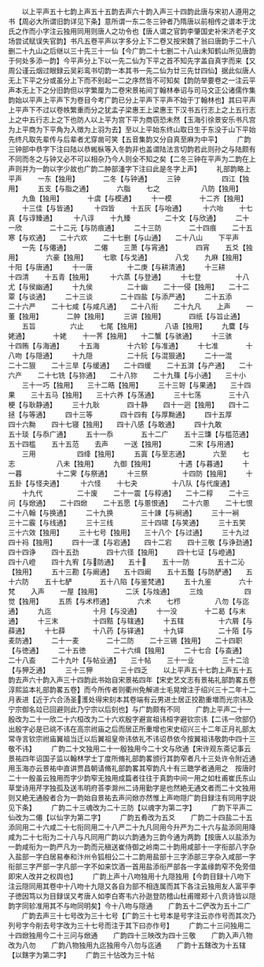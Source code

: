 <!-- { "loadSidebar": true } -->
　　以上平声五十七韵上声五十五韵去声六十韵入声三十四韵此唐与宋初人遵用之书【周必大所谓旧韵详见下条】意所谓一东二冬三钟者乃隋唐以前相传之谱本于沈氏之作而小字注云独用同用则唐人之功令也【唐人谓之官韵李肇国史补宋济老子文场尝试赋误失官韵】书凡五卷平声以字多分上下二卷又按宋魏了翁曰唐韵于二十八删二十九山之后继以三十先三十一仙【今广韵二十七删二十八山未知鹤山所见唐韵于何处多添一韵】今平声分上下以一先二仙为下平之首不知先字盖自真字而来【又周公谨云烟过眼録云吴彩鸾书切韵一本其书一先二仙为廿三先廿四仙】据此似唐人无上下平之分或虽分上下而不别起一二之序然皆不可知矣【韵防举要卷之一注云平声本无上下之分旧韵但以字繁厘为二卷宋景祐间丁翰林奉诏与司马文正公诸儒作集韵始以平声上平声下为卷目今考广韵已分上平声下平声不始于丁翰林也】其曰平声上平声下不过以卷帙繁重而分之犹孟子梁惠王上梁惠王下汉书五行志上之上五行志上之中五行志上之下也防人以上平为宫下平为商窃恐未然【玉海引徐景安乐书凡宫为上平商为下平角为入徴为上羽为去】至以上平始东终山取日生于东没于山下平始先终凡取先辈传与后辈者尤穿凿可笑【五音集韵又分自真至麻为中平】
　　广韵三钟部中恭字下注曰陆以恭蜙枞等入冬韵非也盖谓陆法言切韵若此则孙之与陆颇有不同而冬之与钟又必不可以相杂乃今人则全不知之矣【二冬三钟在平声为二韵在上声则并为一韵以字少故也广韵二肿部湩字下注曰此是冬字上声】
　　礼部韵略上平声
　　一东【独用】　　　　二冬【与钟通】
　　三钟　　　　　　四江【独用】
　　五支【与脂之通】　　　　六脂
　　七之　　　　　　八防【独用】
　　九鱼【独用】　　　　十虞【与模通】
　　十一模　　　　十二齐【独用】
　　十三佳【与皆通】　　　十四皆
　　十五灰【与咍通】　　　十六咍
　　十七真【与谆臻通】　　　十八谆
　　十九臻　　　　　二十文【与欣通】
　　二十一欣　　　　二十二元【与防痕通】
　　二十三防　　　　二十四痕
　　二十五寒【与欢通】　　二十六欢
　　二十七删【与山通】　　二十八山
　　下平声
　　一先【与僊通】　　　　二僊
　　三萧【与宵通】　　　　四宵
　　五爻【独用】　　　　六豪【独用】
　　七歌【与戈通】　　　　八戈
　　九麻【独用】　　　　十阳【与唐通】
　　十一唐　　　　　十二庚【与耕清通】
　　十三耕　　　　十四清
　　十五青【独用】　　　十六蒸【与登通】
　　十七登　　　　　十八尤【与侯幽通】
　　十九侯　　　　　二十幽
　　二十一侵【独用】　　二十二覃【与谈通】
　　二十三谈　　　　二十四盐【与添严通】
　　二十五添　　　　二十六严
　　二十七咸【与咸凡通】　　二十八衔
　　二十九凡
　　上声
　　一董【独用】　　　　二肿【独用】
　　三讲【独用】　　　　四纸【与旨止通】
　　五旨　　　　　六止
　　七尾【独用】　　　　八语【独用】
　　九麌【与姥通】　　　　十姥
　　十一荠【独用】　　十二蟹【与骇通】
　　十三骇　　　　十四贿【与海通】
　　十五海　　　　十六轸【与准通】
　　十七准　　　　十八吻【与隠通】
　　十九隠　　　　　二十阮【与混狠通】
　　二十一混　　　　二十二狠
　　二十三旱【与缓通】　　二十四缓
　　二十五潸【与产通】　　二十六产
　　二十七铣【与狝通】　　二十八狝
　　二十九篠【与小通】　　三十小
　　三十一巧【独用】　　三十二晧【独用】
　　三十三哿【与果通】　　三十四果
　　三十五马【独用】　　三十六养【与荡通】
　　三十七荡　　　　三十八梗【与耿静通】
　　三十九耿　　　　四十静
　　四十一迥【独用】　　四十二拯【与等通】
　　四十三等　　　　四十四有【与厚黝通】
　　四十五厚　　　　四十六黝
　　四十七寝【独用】　　四十八感【与敢通】
　　四十九敢　　　　五十琰【与忝广通】
　　五十一忝　　　　五十二广
　　五十三豏【与槛范通】　　五十四槛
　　五十五范
　　去声
　　一送【独用】　　　　二宋【与用通】
　　三用　　　　　　四绛【独用】
　　五寘【与至志通】　　　　六至
　　七志　　　　　　八未【独用】
　　九御【独用】　　　　十遇【与暮通】
　　十一暮　　　　　十二霁【与祭通】
　　十三祭　　　　　十四防【独用】
　　十五卦【与怪夬通】　　　十六怪
　　十七夬　　　　　十八队【与代废通】
　　十九代　　　　　二十废
　　二十一震【与稕通】　　二十二稕
　　二十三问【与焮通】　　二十四焮
　　二十五愿【与慁恨通】　　二十六慁
　　二十七恨　　　　二十八翰【与换通】
　　二十九换　　　　三十諌【与裥通】
　　三十一裥　　　　三十二霰【与线通】
　　三十三线　　　　三十四啸【与笑通】
　　三十五笑　　　　三十六效【独用】
　　三十七号【独用】　　三十八个【与过通】
　　三十九过　　　　四十祃【独用】
　　四十一漾【与宕通】　　四十二宕
　　四十三敬【与诤劲通】　　四十四诤
　　四十五劲　　　　四十六径【独用】
　　四十七证【与嶝通】　　四十八嶝
　　四十九宥【与防通】　　五十
　　五十一防　　　　五十二沁【独用】
　　五十三勘【与阚通】　　五十四阚
　　五十五豓【与防酽通】　　五十六防
　　五十七酽　　　　五十八陷【与鉴梵通】
　　五十九鉴　　　　六十梵
　　入声
　　一屋【独用】　　　　二沃【与烛通】
　　三烛　　　　　　四觉【独用】
　　五质【与术栉通】　　　　六术
　　七栉　　　　　八勿【与迄通】
　　九迄　　　　　　十月【与没通】
　　十一没　　　　十二曷【与末通】
　　十三末　　　　　十四黠【与辖通】
　　十五辖　　　　　十六屑【与薛通】
　　十七薛　　　　十八药【与铎通】
　　十九铎　　　　　二十陌【与麦防通】
　　二十一麦　　　　二十二防
　　二十三锡【独用】　　二十四职【与徳通】
　　二十五徳　　　　二十六缉【独用】
　　二十七合【与盇通】　　二十八盇
　　二十九叶【与帖业通】　　三十帖
　　三十一业　　　　三十二洽【与狎乏通】
　　三十三狎　　　　三十四乏
　　以上平声五十七韵上声五十五韵去声六十韵入声三十四韵此书始自宋景祐四年【宋史艺文志有景祐礼部韵畧五卷淳熙监本礼部韵畧五卷】而今所传者则衢州免解进士毛晃增注于绍兴三十二年十二月表进【近于六合汤圣濩处得宋刻本其卷端有云男进士居正挍勘重増而光宗讳及宁宗御名竝已回避则此乃宁宗以后刻也】与广韵颇有不同
　　广韵上平声二十一殷改为二十一欣二十六桓改为二十六欢殷字避宣祖讳桓字避钦宗讳【二讳一欣部仍出殷字必是已祧不讳在高宗祔庙之后而居正所重增也宋史绍兴三十二年正月礼部太常寺言钦宗祔庙翼祖当迁以后翼祖皇帝讳依礼不讳诏恭依今按翼祖讳敬韵中四十三敬不讳】
　　广韵二十文独用二十一殷独用今二十文与欣通【宋许观东斋记事云景祐四年诏国子监以翰林学士丁度所脩礼部韵畧颁行其韵窄者凡十三处许令附近通用玉海亦云景祐中直讲贾昌朝请脩礼部韵畧其窄韵凡十有三聴学者通用之　按唐时二十一殷虽云独用而字少韵窄无独用成篇者往往于真韵中间一用之如杜甫崔氏东山草堂诗用芹字独孤及送韦明府荅李滁州二诗用勤字是也然絶无通文者而二十文独用则又絶无通殷者合为一韵始自景祐去声问焮亦然惟上声吻隠广韵目録注有同用字説见下条】
　　广韵二十三魂改为二十三防【以魂字为第二字】
　　广韵下平声二仙改为二僊【以仙字为第二字】
　　广韵五肴改为五爻
　　广韵二十四盐二十五添同用二十六咸二十七衔同用二十八严二十九凡同用今升严为二十六与盐添同用降咸为二十七衔为二十八与凡同用广韵以六韵通为三韵今通为两韵【按唐人以盐添为一韵咸衔为一韵严凡为一韵而元稹送崔侍御之岭南二十韵用咸部十一字衔部八字杂入盐部一字白居易奉和汴州令狐相公二十二韵用盐部十三字添部三字杂入咸部一字衔部三字严部一字凡部一字不如来饮酒一首用盐添衔严部各一字盖缘韵窄不免旁借即宋人改并之权舆也】
　　广韵上声十八吻独用十九隠独用【今韵目録十八吻下注云隠同用其卷中十八吻十九隠又各自为部不相连属而其下各注云独用友人富平李子徳因笃以为目録误又考唐人如李白寄韦六孙逖登防稽山杜甫赠郑十八贲诗皆以隠韵字同轸准用其不与吻同明矣】今十八吻与隠通
　　广韵五十二俨改为五十二广
　　广韵去声三十七号改为三十七号【广韵三十七号本是号字注云亦作号而其次乃列号字今削去号字改为三十七号而注于其下曰亦作号】
　　广韵二十三问独用二十四焮独用今二十三问与焮通
　　广韵四十三映改为四十三敬
　　广韵入声八物改为八勿
　　广韵八物独用九迄独用今八勿与迄通
　　广韵十五鎋改为十五辖【以鎋字为第二字】
　　广韵三十怗改为三十帖
